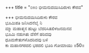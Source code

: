 +++
title = "೦೫೦ ಭೀಮನುದಯಿಸಿದಿರುಳು ಕೌರವ"

+++
ಭೀಮನುದಯಿಸಿದಿರುಳು ಕೌರವ   
ಭೂಮಿಪತಿ ಜನಿಸಿದನೆಲೈ ನಿ  
ಮ್ಮಾ ಮಹಾತ್ಮನ ಹುಟ್ಟು ಬೆದರಿಸಿತಖಿಳಜನಮನವ   
ಭೂಮಿ ನಡುಗಿತು ದೆಸೆಗೆ ಹರಿದವು  
ಧೂಮಕೇತುಗಳೊದರಿದವು ಬಳಿ  
ಕಾ ಮಹಾನಗರದಲಿ ಭರದಲಿ ಭೂರಿ ಗೋಮಾಯು   ॥50॥
